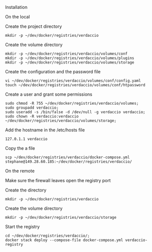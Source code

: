 Installation

On the local

Create the project directory
```
mkdir -p ~/dev/docker/registries/verdaccio
```

Create the volume directory
```
mkdir -p ~/dev/docker/registries/verdaccio/volumes/conf
mkdir -p ~/dev/docker/registries/verdaccio/volumes/plugins
mkdir -p ~/dev/docker/registries/verdaccio/volumes/storage
```

Create the configuration and the password file
```
vi ~/dev/docker/registries/verdaccio/volumes/conf/config.yaml
touch ~/dev/docker/registries/verdaccio/volumes/conf/htpassword
```

Create a user and grant some permissions
```
sudo chmod -R 755 ~/dev/docker/registries/verdaccio/volumes;
sudo groupadd verdaccio;
sudo useradd -s /bin/false -d /dev/null -g verdaccio verdaccio;
sudo chown -R verdaccio:verdaccio ~/dev/docker/registries/verdaccio/volumes/storage;
```

Add the hostname in the /etc/hosts file
```
127.0.1.1 verdaccio
```

Copy the a file
```
scp ~/dev/docker/registries/verdaccio/docker-compose.yml stephane@149.28.60.185:~/dev/docker/registries/verdaccio/
```

On the remote

Make sure the firewall leaves open the registry port

Create the directory
```
mkdir -p ~/dev/docker/registries/verdaccio
```

Create the volume directory
```
mkdir -p ~/dev/docker/registries/verdaccio/storage
```

Start the registry
```
cd ~/dev/docker/registries/verdaccio/;
docker stack deploy --compose-file docker-compose.yml verdaccio-registry
```

